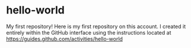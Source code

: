 # hello-world
My first repository!
Here is my first repository on this account. I created it entirely within the GitHub interface using the instructions located at https://guides.github.com/activities/hello-world
